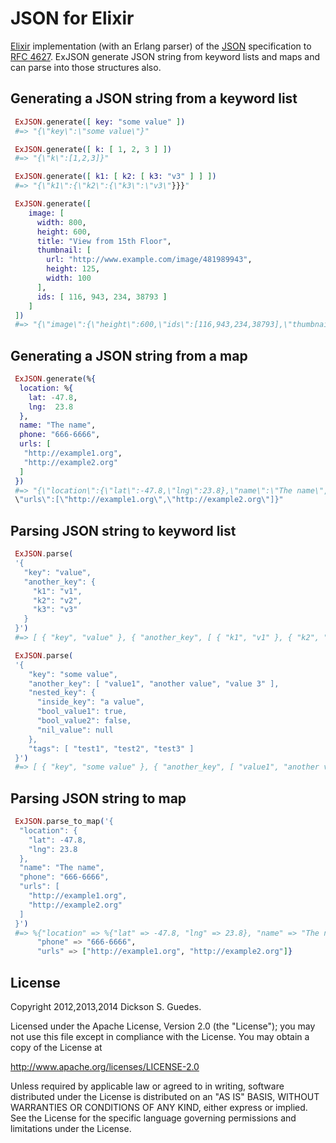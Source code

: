 JSON for Elixir
===============

[Elixir](http://elixir-lang.org) implementation (with an Erlang parser) of the [JSON](http://www.json.org) specification to [RFC 4627](http://www.ietf.org/rfc/rfc4627.txt). ExJSON generate JSON string from keyword lists and maps and can parse into those structures also.

## Generating a JSON string from a keyword list

```elixir
 ExJSON.generate([ key: "some value" ])
 #=> "{\"key\":\"some value\"}"

 ExJSON.generate([ k: [ 1, 2, 3 ] ])
 #=> "{\"k\":[1,2,3]}"

 ExJSON.generate([ k1: [ k2: [ k3: "v3" ] ] ])
 #=> "{\"k1\":{\"k2\":{\"k3\":\"v3\"}}}"

 ExJSON.generate([
    image: [
      width: 800,
      height: 600,
      title: "View from 15th Floor",
      thumbnail: [
        url: "http://www.example.com/image/481989943",
        height: 125,
        width: 100
      ],
      ids: [ 116, 943, 234, 38793 ]
    ]
 ])
 #=> "{\"image\":{\"height\":600,\"ids\":[116,943,234,38793],\"thumbnail\":{\"height\":125,\"url\":\"http://www.example.com/image/481989943\",\"width\":100},\"title\":\"View from 15th Floor\",\"width\":800}}"
```
## Generating a JSON string from a map

```elixir
 ExJSON.generate(%{
  location: %{
    lat: -47.8,
    lng:  23.8
  },
  name: "The name",
  phone: "666-6666",
  urls: [
   "http://example1.org",
   "http://example2.org"
  ]
 })
 #=> "{\"location\":{\"lat\":-47.8,\"lng\":23.8},\"name\":\"The name\",\"phone\":\"666-6666\",
 \"urls\":[\"http://example1.org\",\"http://example2.org\"]}"
```

## Parsing JSON string to keyword list

```elixir
 ExJSON.parse(
 '{
   "key": "value",
   "another_key": {
     "k1": "v1",
     "k2": "v2",
     "k3": "v3"
   }
 }')
 #=> [ { "key", "value" }, { "another_key", [ { "k1", "v1" }, { "k2", "v2" }, { "k3", "v3" } ] } ]

 ExJSON.parse(
 '{
    "key": "some value",
    "another_key": [ "value1", "another value", "value 3" ],
    "nested_key": {
      "inside_key": "a value",
      "bool_value1": true,
      "bool_value2": false,
      "nil_value": null
    },
    "tags": [ "test1", "test2", "test3" ]
 }')
 #=> [ { "key", "some value" }, { "another_key", [ "value1", "another value", "value 3" ] }, { "nested_key", [ { "inside_key", "a value" }, { "bool_value1", true }, { "bool_value2", false }, { "nil_value", nil } ] }, { "tags", [ "test1", "test2", "test3" ] } ]
```

## Parsing JSON string to map

```elixir
 ExJSON.parse_to_map('{
  "location": {
    "lat": -47.8,
    "lng": 23.8
  }, 
  "name": "The name",
  "phone": "666-6666",
  "urls": [ 
    "http://example1.org",
    "http://example2.org"
  ]
 }')
 #=> %{"location" => %{"lat" => -47.8, "lng" => 23.8}, "name" => "The name",
      "phone" => "666-6666",
      "urls" => ["http://example1.org", "http://example2.org"]}
```

## License

Copyright 2012,2013,2014 Dickson S. Guedes.

Licensed under the Apache License, Version 2.0 (the "License");
you may not use this file except in compliance with the License.
You may obtain a copy of the License at

http://www.apache.org/licenses/LICENSE-2.0

Unless required by applicable law or agreed to in writing, software
distributed under the License is distributed on an "AS IS" BASIS,
WITHOUT WARRANTIES OR CONDITIONS OF ANY KIND, either express or implied.
See the License for the specific language governing permissions and
limitations under the License.
